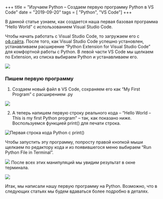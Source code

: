 +++
title = "Изучаем Python – Создаем первую программу Python в VS Code"
date = "2019-09-20"
tags = [ "Python", "VS Code"]
+++

В данной статье узнаем, как создается наша первая базовая программа “Hello World” с использованием Visual Studio Code.

<!--more-->

Чтобы начать работать с Visual Studio Code, то загружаем его с [оф.сайта](https://code.visualstudio.com/download). 
После того, как Visual Studio Code успешно установлен, устанавливаем расширение “Python Extension for Visual Studio Code” для комфортной работы с Python. В левой части VS Code мы щелкаем по Extension, из списка выбираем Python и устанавливаем его.

![](https://i.postimg.cc/J7ZBygY8/gb0013.jpg)

### Пишем первую программу
1. Создаем новый файл в VS Code, сохраняем его как “My First Program” с расширением .py

![](https://i.postimg.cc/fR23nhyc/gb0014.jpg)

2.	А теперь напишем первую строку реального кода – “Hello World – This is my first Python program” – так, как показано ниже. Воспользуемся функцией print() для печати строка.

![Первая строка кода Python с print()](https://i.postimg.cc/3Jh02Bzv/gb0015.jpg)

Чтобы запустить эту программу, попросту правой кнопкой мыши щелкаем по редактору кода и из появившегося меню выбираем “Run Python File in Terminal”.

![](https://i.postimg.cc/jdhwcfrk/gb0016.jpg)
После всех этих манипуляций мы увидим результат в окне терминала.

![](https://i.postimg.cc/QdxByM8N/gb0017.jpg)

Итак, мы написали нашу первую программу на Python. Возможно, что в следующих статьях мы будем вдаваться более подробно в деталях.